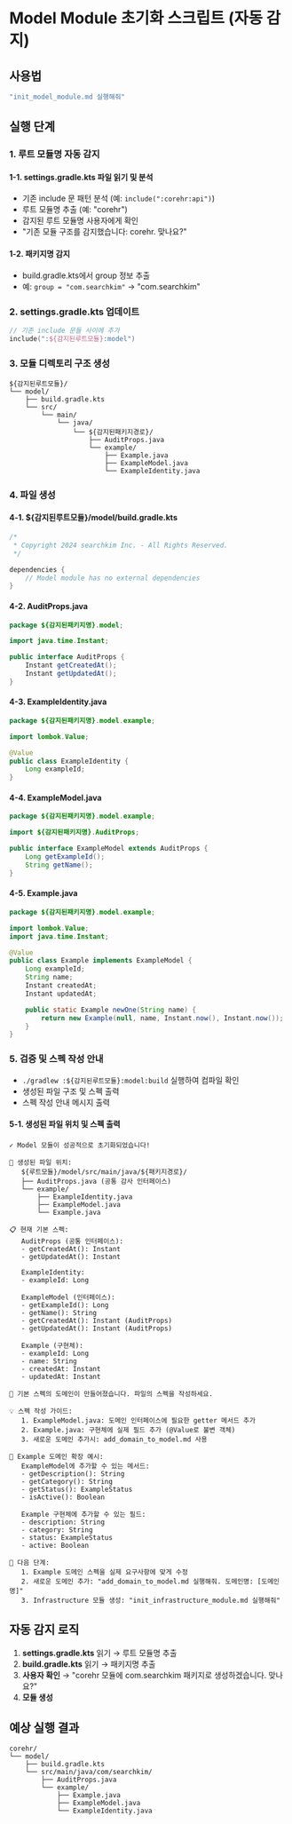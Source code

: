 # Model Module 초기화 스크립트 (자동 감지)

## 사용법
```bash
"init_model_module.md 실행해줘"
```

## 실행 단계

### 1. 루트 모듈명 자동 감지

#### 1-1. settings.gradle.kts 파일 읽기 및 분석
- 기존 include 문 패턴 분석 (예: `include(":corehr:api")`)
- 루트 모듈명 추출 (예: "corehr")
- 감지된 루트 모듈명 사용자에게 확인
- "기존 모듈 구조를 감지했습니다: corehr. 맞나요?"

#### 1-2. 패키지명 감지
- build.gradle.kts에서 group 정보 추출
- 예: `group = "com.searchkim"` → "com.searchkim"

### 2. settings.gradle.kts 업데이트
```kotlin
// 기존 include 문들 사이에 추가
include(":${감지된루트모듈}:model")
```

### 3. 모듈 디렉토리 구조 생성

```
${감지된루트모듈}/
└── model/
    ├── build.gradle.kts
    └── src/
        └── main/
            └── java/
                └── ${감지된패키지경로}/
                    ├── AuditProps.java
                    └── example/
                        ├── Example.java
                        ├── ExampleModel.java
                        └── ExampleIdentity.java
```

### 4. 파일 생성

#### 4-1. ${감지된루트모듈}/model/build.gradle.kts
```kotlin
/*
 * Copyright 2024 searchkim Inc. - All Rights Reserved.
 */

dependencies {
    // Model module has no external dependencies
}
```

#### 4-2. AuditProps.java
```java
package ${감지된패키지명}.model;

import java.time.Instant;

public interface AuditProps {
    Instant getCreatedAt();
    Instant getUpdatedAt();
}
```

#### 4-3. ExampleIdentity.java
```java
package ${감지된패키지명}.model.example;

import lombok.Value;

@Value
public class ExampleIdentity {
    Long exampleId;
}
```

#### 4-4. ExampleModel.java
```java
package ${감지된패키지명}.model.example;

import ${감지된패키지명}.AuditProps;

public interface ExampleModel extends AuditProps {
    Long getExampleId();
    String getName();
}
```

#### 4-5. Example.java
```java
package ${감지된패키지명}.model.example;

import lombok.Value;
import java.time.Instant;

@Value
public class Example implements ExampleModel {
    Long exampleId;
    String name;
    Instant createdAt;
    Instant updatedAt;

    public static Example newOne(String name) {
        return new Example(null, name, Instant.now(), Instant.now());
    }
}
```

### 5. 검증 및 스펙 작성 안내
- `./gradlew :${감지된루트모듈}:model:build` 실행하여 컴파일 확인
- 생성된 파일 구조 및 스펙 출력
- 스펙 작성 안내 메시지 출력

#### 5-1. 생성된 파일 위치 및 스펙 출력
```
✓ Model 모듈이 성공적으로 초기화되었습니다!

📁 생성된 파일 위치:
   ${루트모듈}/model/src/main/java/${패키지경로}/
   ├── AuditProps.java (공통 감사 인터페이스)
   └── example/
       ├── ExampleIdentity.java
       ├── ExampleModel.java
       └── Example.java

📋 현재 기본 스펙:
   AuditProps (공통 인터페이스):
   - getCreatedAt(): Instant
   - getUpdatedAt(): Instant

   ExampleIdentity:
   - exampleId: Long

   ExampleModel (인터페이스):
   - getExampleId(): Long
   - getName(): String
   - getCreatedAt(): Instant (AuditProps)
   - getUpdatedAt(): Instant (AuditProps)

   Example (구현체):
   - exampleId: Long
   - name: String
   - createdAt: Instant
   - updatedAt: Instant

🔧 기본 스펙의 도메인이 만들어졌습니다. 파일의 스펙을 작성하세요.

💡 스펙 작성 가이드:
   1. ExampleModel.java: 도메인 인터페이스에 필요한 getter 메서드 추가
   2. Example.java: 구현체에 실제 필드 추가 (@Value로 불변 객체)
   3. 새로운 도메인 추가시: add_domain_to_model.md 사용

📝 Example 도메인 확장 예시:
   ExampleModel에 추가할 수 있는 메서드:
   - getDescription(): String
   - getCategory(): String
   - getStatus(): ExampleStatus
   - isActive(): Boolean

   Example 구현체에 추가할 수 있는 필드:
   - description: String
   - category: String
   - status: ExampleStatus
   - active: Boolean

🚀 다음 단계:
   1. Example 도메인 스펙을 실제 요구사항에 맞게 수정
   2. 새로운 도메인 추가: "add_domain_to_model.md 실행해줘. 도메인명: [도메인명]"
   3. Infrastructure 모듈 생성: "init_infrastructure_module.md 실행해줘"
```

## 자동 감지 로직
1. **settings.gradle.kts** 읽기 → 루트 모듈명 추출
2. **build.gradle.kts** 읽기 → 패키지명 추출
3. **사용자 확인** → "corehr 모듈에 com.searchkim 패키지로 생성하겠습니다. 맞나요?"
4. **모듈 생성**

## 예상 실행 결과
```
corehr/
└── model/
    ├── build.gradle.kts
    └── src/main/java/com/searchkim/
        ├── AuditProps.java
        └── example/
            ├── Example.java
            ├── ExampleModel.java
            └── ExampleIdentity.java
```